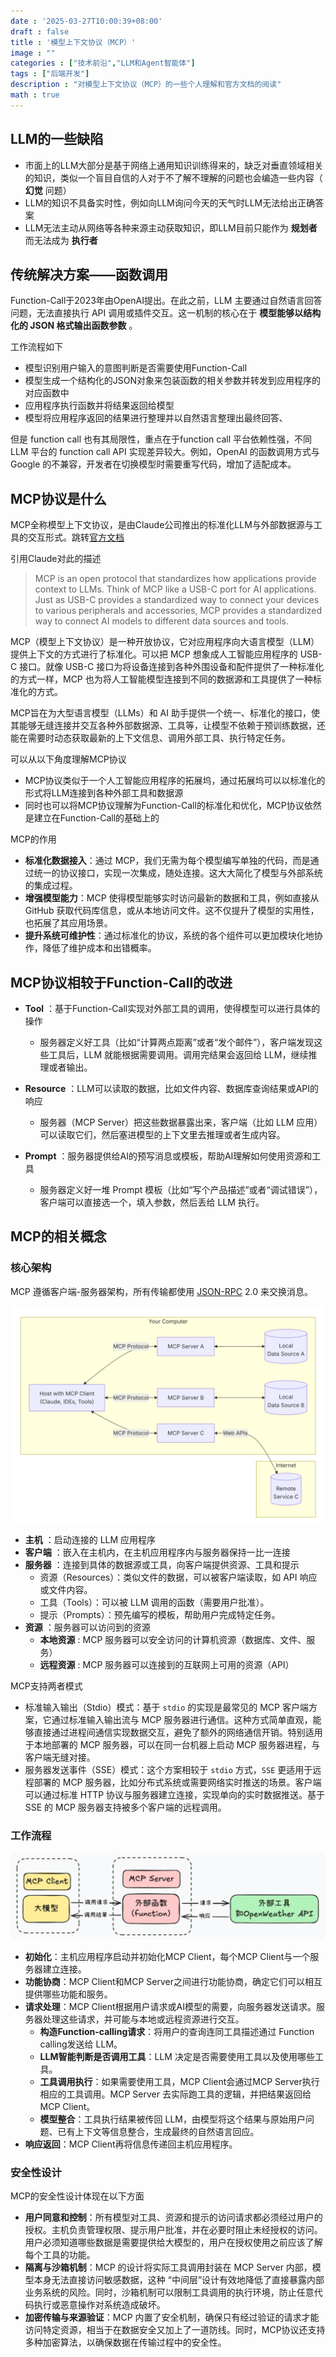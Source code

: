 ```yaml
---
date : '2025-03-27T10:00:39+08:00'
draft : false
title : '模型上下文协议（MCP）'
image : ""
categories : ["技术前沿","LLM和Agent智能体"]
tags : ["后端开发"]
description : "对模型上下文协议（MCP）的一些个人理解和官方文档的阅读"
math : true
---
```

## LLM的一些缺陷
- 市面上的LLM大部分是基于网络上通用知识训练得来的，缺乏对垂直领域相关的知识，类似一个盲目自信的人对于不了解不理解的问题也会编造一些内容（ **幻觉** 问题）
- LLM的知识不具备实时性，例如向LLM询问今天的天气时LLM无法给出正确答案
- LLM无法主动从网络等各种来源主动获取知识，即LLM目前只能作为 **规划者** 而无法成为 **执行者**

## 传统解决方案——函数调用

Function-Call于2023年由OpenAI提出。在此之前，LLM 主要通过自然语言回答问题，无法直接执行 API 调用或插件交互。这一机制的核心在于  **模型能够以结构化的 JSON 格式输出函数参数** 。

工作流程如下

- 模型识别用户输入的意图判断是否需要使用Function-Call
- 模型生成一个结构化的JSON对象来包装函数的相关参数并转发到应用程序的对应函数中
- 应用程序执行函数并将结果返回给模型
- 模型将应用程序返回的结果进行整理并以自然语言整理出最终回答、

但是 function call 也有其局限性，重点在于function call 平台依赖性强，不同 LLM 平台的 function call API 实现差异较大。例如，OpenAI 的函数调用方式与 Google 的不兼容，开发者在切换模型时需要重写代码，增加了适配成本。


## MCP协议是什么

MCP全称模型上下文协议，是由Claude公司推出的标准化LLM与外部数据源与工具的交互形式。跳转[官方文档](https://modelcontextprotocol.io/introduction)

引用Claude对此的描述

> MCP is an open protocol that standardizes how applications provide context to LLMs. Think of MCP like a USB-C port for AI applications. Just as USB-C provides a standardized way to connect your devices to various peripherals and accessories, MCP provides a standardized way to connect AI models to different data sources and tools.

MCP（模型上下文协议）是一种开放协议，它对应用程序向大语言模型（LLM）提供上下文的方式进行了标准化。可以把 MCP 想象成人工智能应用程序的 USB-C 接口。就像 USB-C 接口为将设备连接到各种外围设备和配件提供了一种标准化的方式一样，MCP 也为将人工智能模型连接到不同的数据源和工具提供了一种标准化的方式。

MCP旨在为大型语言模型（LLMs）和 AI 助手提供一个统一、标准化的接口，使其能够无缝连接并交互各种外部数据源、工具等，让模型不依赖于预训练数据，还能在需要时动态获取最新的上下文信息、调用外部工具、执行特定任务。

可以从以下角度理解MCP协议

- MCP协议类似于一个人工智能应用程序的拓展坞，通过拓展坞可以以标准化的形式将LLM连接到各种外部工具和数据源
- 同时也可以将MCP协议理解为Function-Call的标准化和优化，MCP协议依然是建立在Function-Call的基础上的

MCP的作用

- **标准化数据接入**：通过 MCP，我们无需为每个模型编写单独的代码，而是通过统一的协议接口，实现一次集成，随处连接。这大大简化了模型与外部系统的集成过程。
- **增强模型能力**：MCP 使得模型能够实时访问最新的数据和工具，例如直接从 GitHub 获取代码库信息，或从本地访问文件。这不仅提升了模型的实用性，也拓展了其应用场景。
- **提升系统可维护性**：通过标准化的协议，系统的各个组件可以更加模块化地协作，降低了维护成本和出错概率。

## MCP协议相较于Function-Call的改进

- **Tool** ：基于Function-Call实现对外部工具的调用，使得模型可以进行具体的操作
  - 服务器定义好工具（比如“计算两点距离”或者“发个邮件”），客户端发现这些工具后，LLM 就能根据需要调用。调用完结果会返回给 LLM，继续推理或者输出。

- **Resource** ：LLM可以读取的数据，比如文件内容、数据库查询结果或API的响应
  - 服务器（MCP Server）把这些数据暴露出来，客户端（比如 LLM 应用）可以读取它们，然后塞进模型的上下文里去推理或者生成内容。

- **Prompt** ：服务器提供给AI的预写消息或模板，帮助AI理解如何使用资源和工具
  - 服务器定义好一堆 Prompt 模板（比如“写个产品描述”或者“调试错误”），客户端可以直接选一个，填入参数，然后丢给 LLM 执行。


## MCP的相关概念

### 核心架构

MCP 遵循客户端-服务器架构，所有传输都使用 [JSON-RPC](https://www.jsonrpc.org/) 2.0 来交换消息。

![核心架构](77afbba7a4543387ddb1f1827dac0b71.png)

- **主机** ：启动连接的 LLM 应用程序
- **客户端** ：嵌入在主机内，在主机应用程序内与服务器保持一比一连接
- **服务器** ：连接到具体的数据源或工具，向客户端提供资源、工具和提示
  - 资源（Resources）：类似文件的数据，可以被客户端读取，如 API 响应或文件内容。
  - 工具（Tools）：可以被 LLM 调用的函数（需要用户批准）。
  - 提示（Prompts）：预先编写的模板，帮助用户完成特定任务。
- **资源** ：服务器可以访问到的资源
  - **本地资源** : MCP 服务器可以安全访问的计算机资源（数据库、文件、服务）
  - **远程资源** : MCP 服务器可以连接到的互联网上可用的资源（API）

MCP支持两者模式

- 标准输入输出（Stdio）模式：基于 `stdio` 的实现是最常见的 MCP 客户端方案，它通过标准输入输出流与 MCP 服务器进行通信。这种方式简单直观，能够直接通过进程间通信实现数据交互，避免了额外的网络通信开销。特别适用于本地部署的 MCP 服务器，可以在同一台机器上启动 MCP 服务器进程，与客户端无缝对接。
- 服务器发送事件（SSE）模式：这个方案相较于 `stdio` 方式，`SSE` 更适用于远程部署的 MCP 服务器，比如分布式系统或需要网络实时推送的场景。客户端可以通过标准 HTTP 协议与服务器建立连接，实现单向的实时数据推送。基于 SSE 的 MCP 服务器支持被多个客户端的远程调用。

### 工作流程

![工作流程](image-20250327140914648.png)

- **初始化**：主机应用程序启动并初始化MCP Client，每个MCP Client与一个服务器建立连接。
- **功能协商**：MCP Client和MCP Server之间进行功能协商，确定它们可以相互提供哪些功能和服务。
- **请求处理**：MCP Client根据用户请求或AI模型的需要，向服务器发送请求。服务器处理这些请求，并可能与本地或远程资源进行交互。
  - **构造Function-calling请求**：将用户的查询连同工具描述通过 Function calling发送给 LLM。
  - **LLM智能判断是否调用工具**：LLM 决定是否需要使用工具以及使用哪些工具。
  - **工具调用执行**：如果需要使用工具，MCP Client会通过MCP Server执行相应的工具调用。MCP Server 去实际跑工具的逻辑，并把结果返回给MCP Client。
  - **模型整合**：工具执行结果被传回 LLM，由模型将这个结果与原始用户问题、已有上下文等信息整合，生成最终的自然语言回应。
- **响应返回**：MCP Client再将信息传递回主机应用程序。

### 安全性设计

MCP的安全性设计体现在以下方面

- **用户同意和控制**：所有模型对工具、资源和提示的访问请求都必须经过用户的授权。主机负责管理权限、提示用户批准，并在必要时阻止未经授权的访问。用户必须知道哪些数据是需要提供给大模型的，用户在授权使用之前应该了解每个工具的功能。
- **隔离与沙箱机制**：MCP 的设计将实际工具调用封装在 MCP Server 内部，模型本身无法直接访问敏感数据，这种 “中间层”设计有效地降低了直接暴露内部业务系统的风险。同时，沙箱机制可以限制工具调用的执行环境，防止任意代码执行或恶意操作对系统造成破坏。
- **加密传输与来源验证**：MCP 内置了安全机制，确保只有经过验证的请求才能访问特定资源，相当于在数据安全又加上了一道防线。同时，MCP协议还支持多种加密算法，以确保数据在传输过程中的安全性。